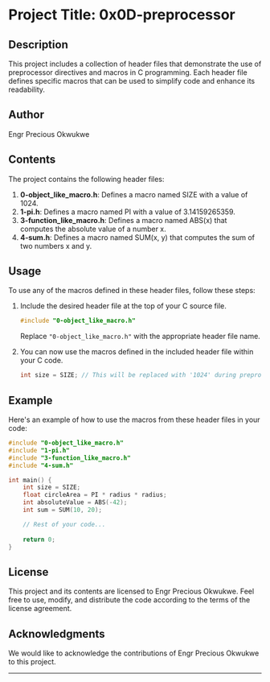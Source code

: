 # Project Title: 0x0D-preprocessor

## Description
This project includes a collection of header files that demonstrate the use of preprocessor directives and macros in C programming. Each header file defines specific macros that can be used to simplify code and enhance its readability.

## Author
Engr Precious Okwukwe

## Contents
The project contains the following header files:

1. **0-object_like_macro.h**: Defines a macro named SIZE with a value of 1024.
2. **1-pi.h**: Defines a macro named PI with a value of 3.14159265359.
3. **3-function_like_macro.h**: Defines a macro named ABS(x) that computes the absolute value of a number x.
4. **4-sum.h**: Defines a macro named SUM(x, y) that computes the sum of two numbers x and y.

## Usage
To use any of the macros defined in these header files, follow these steps:

1. Include the desired header file at the top of your C source file.
   ```c
   #include "0-object_like_macro.h"
   ```
   Replace `"0-object_like_macro.h"` with the appropriate header file name.

2. You can now use the macros defined in the included header file within your C code.
   ```c
   int size = SIZE; // This will be replaced with '1024' during preprocessing.
   ```

## Example
Here's an example of how to use the macros from these header files in your code:

```c
#include "0-object_like_macro.h"
#include "1-pi.h"
#include "3-function_like_macro.h"
#include "4-sum.h"

int main() {
    int size = SIZE;
    float circleArea = PI * radius * radius;
    int absoluteValue = ABS(-42);
    int sum = SUM(10, 20);

    // Rest of your code...
    
    return 0;
}
```

## License
This project and its contents are licensed to Engr Precious Okwukwe. Feel free to use, modify, and distribute the code according to the terms of the license agreement.

## Acknowledgments
We would like to acknowledge the contributions of Engr Precious Okwukwe to this project.

---

